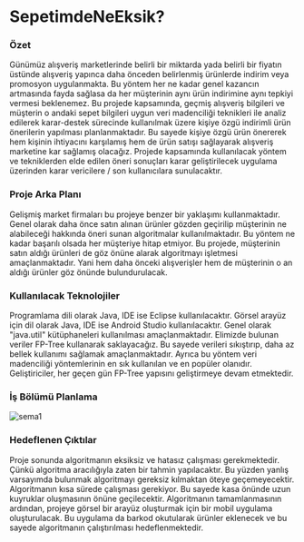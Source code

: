 # SepetimdeNeEksik?

### Özet

Günümüz alışveriş marketlerinde belirli bir miktarda yada belirli bir fiyatın üstünde alışveriş yapınca daha önceden belirlenmiş ürünlerde indirim veya promosyon uygulanmakta. Bu yöntem her ne kadar genel kazancın artmasında fayda sağlasa da her müşterinin aynı ürün indirimine aynı tepkiyi vermesi beklenemez. Bu projede kapsamında, geçmiş alışveriş bilgileri ve müşterin o andaki sepet bilgileri uygun veri madenciliği teknikleri ile analiz edilerek karar-destek sürecinde kullanılmak üzere kişiye özgü indirimli ürün önerilerin yapılması planlanmaktadır. Bu sayede kişiye özgü ürün önererek hem kişinin ihtiyacını karşılamış hem de ürün satışı sağlayarak alışveriş marketine kar sağlamış olacağız. Projede kapsamında kullanılacak yöntem ve tekniklerden elde edilen öneri sonuçları karar geliştirilecek uygulama üzerinden karar vericilere / son kullanıcılara sunulacaktır.

### Proje Arka Planı

Gelişmiş market firmaları bu projeye benzer bir yaklaşımı kullanmaktadır. Genel olarak daha önce satın alınan ürünler gözden geçirilip müşterinin ne alabileceği hakkında öneri sunan algoritmalar kullanılmaktadır. Bu yöntem ne kadar başarılı olsada her müşteriye hitap etmiyor. Bu projede, müşterinin satın aldığı ürünleri de göz önüne alarak algoritmayı işletmesi amaçlanmaktadır. Yani hem daha önceki alışverişler hem de müşterinin o an aldığı ürünler göz önünde bulundurulacak.

### Kullanılacak Teknolojiler

Programlama dili olarak Java, IDE ise Eclipse kullanılacaktır. Görsel arayüz için dil olarak Java, IDE ise Android Studio kullanılacaktır. Genel olarak "java.util" kütüphaneleri kullanılması amaçlanmaktadır. Elimizde bulunan veriler FP-Tree kullanarak saklayacağız. Bu sayede verileri sıkıştırıp, daha az bellek kullanımı sağlamak amaçlanmaktadır. Ayrıca bu yöntem veri madenciliği yöntemlerinin en sık kullanılan ve en popüler olanıdır. Geliştiriciler, her geçen gün FP-Tree yapısını geliştirmeye devam etmektedir.

### İş Bölümü Planlama

![sema1](https://hizliresim.com/hggkjr.png)

### Hedeflenen Çıktılar

Proje sonunda algoritmanın eksiksiz ve hatasız çalışması gerekmektedir. Çünkü algoritma aracılığıyla zaten bir tahmin yapılacaktır. Bu yüzden yanlış varsayımda bulunmak algoritmayı gereksiz kılmaktan öteye geçemeyecektir. Algoritmanın kısa sürede çalışması gerekiyor. Bu sayede kasa önünde uzun kuyruklar oluşmasının önüne geçilecektir. Algoritmanın tamamlanmasının ardından, projeye görsel bir arayüz oluşturmak için bir mobil uygulama oluşturulacak. Bu uygulama da barkod okutularak ürünler eklenecek ve bu sayede algoritmanın çalıştırılması hedeflenmektedir.
